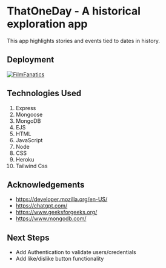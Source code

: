 # ThatOneDay - A historical exploration app

This app highlights stories and events tied to dates in history.


## Deployment



[![FilmFanatics](https://img.shields.io/badge/filmfanatics-1DA1F2?style=for-the-badge&logo=twitter&logoColor=white)](https://thatoneday.netlify.app/)
## Technologies Used

1. Express
1. Mongoose
1. MongoDB
1. EJS
1. HTML
1. JavaScript
1. Node
1. CSS
1. Heroku
1. Tailwind Css





## Acknowledgements

 - https://developer.mozilla.org/en-US/ 
 - https://chatgpt.com/ 
 - https://www.geeksforgeeks.org/ 
 - https://www.mongodb.com/ 
 


## Next Steps

- Add Authentication to validate users/credentials
- Add like/dislike button functionality
